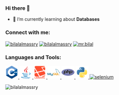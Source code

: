### Hi there 👋

<!--
**bilalalmassry/bilalalmassry** is a ✨ _special_ ✨ repository because its `README.md` (this file) appears on your GitHub profile.

Here are some ideas to get you started:

- 🔭 I’m currently working on ...
- 🌱 I’m currently learning ...
- 👯 I’m looking to collaborate on ...
- 🤔 I’m looking for help with ...
- 💬 Ask me about ...
- 📫 How to reach me: ...
- 😄 Pronouns: ...
- ⚡ Fun fact: ...
-->
- 🌱 I’m currently learning about **Databases**

<h3 align="left">Connect with me:</h3>
<p align="left">
<a href="https://linkedin.com/in/bilalalmassry" target="blank"><img align="center" src="https://cdn.jsdelivr.net/npm/simple-icons@3.0.1/icons/linkedin.svg" alt="bilalalmassry" height="30" width="40" /></a>
<a href="https://www.hackerrank.com/bilalalmassry" target="blank"><img align="center" src="https://cdn.jsdelivr.net/npm/simple-icons@3.0.1/icons/hackerrank.svg" alt="bilalalmassry" height="30" width="40" /></a>
<a href="https://codeforces.com/profile/mr.bilal" target="blank"><img align="center" src="https://cdn.jsdelivr.net/npm/simple-icons@3.0.1/icons/codeforces.svg" alt="mr.bilal" height="30" width="40" /></a>
</p>

<h3 align="left">Languages and Tools:</h3>
<p align="left"> <a href="https://www.w3schools.com/cpp/" target="_blank"> <img src="https://raw.githubusercontent.com/devicons/devicon/master/icons/cplusplus/cplusplus-original.svg" alt="cplusplus" width="40" height="40"/> </a> <a href="https://www.java.com" target="_blank"> <img src="https://raw.githubusercontent.com/devicons/devicon/master/icons/java/java-original.svg" alt="java" width="40" height="40"/> </a> <a href="https://laravel.com/" target="_blank"> <img src="https://raw.githubusercontent.com/devicons/devicon/master/icons/laravel/laravel-plain-wordmark.svg" alt="laravel" width="40" height="40"/> </a> <a href="https://www.mysql.com/" target="_blank"> <img src="https://raw.githubusercontent.com/devicons/devicon/master/icons/mysql/mysql-original-wordmark.svg" alt="mysql" width="40" height="40"/> </a> <a href="https://www.php.net" target="_blank"> <img src="https://raw.githubusercontent.com/devicons/devicon/master/icons/php/php-original.svg" alt="php" width="40" height="40"/> </a> <a href="https://www.python.org" target="_blank"> <img src="https://raw.githubusercontent.com/devicons/devicon/master/icons/python/python-original.svg" alt="python" width="40" height="40"/> </a> <a href="https://www.selenium.dev" target="_blank"> <img src="https://raw.githubusercontent.com/detain/svg-logos/780f25886640cef088af994181646db2f6b1a3f8/svg/selenium-logo.svg" alt="selenium" width="40" height="40"/> </a> </p>

<p><img align="center" src="https://github-readme-stats.vercel.app/api/top-langs?username=bilalalmassry&show_icons=true&locale=en&layout=compact" alt="bilalalmassry" /></p>

